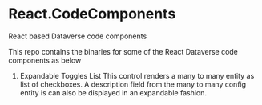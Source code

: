 # React.CodeComponents
React based Dataverse code components

This repo contains the binaries for some of the React Dataverse code components as below

1. Expandable Toggles List
This control renders a many to many entity as list of checkboxes. A description field from the many to many config entity is can also be displayed in an expandable fashion.



